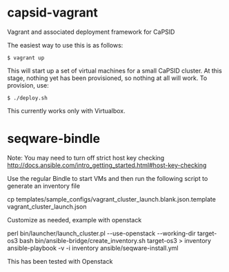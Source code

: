 capsid-vagrant
==============

Vagrant and associated deployment framework for CaPSID

The easiest way to use this is as follows:

```shell
$ vagrant up
```

This will start up a set of virtual machines for a small CaPSID cluster. 
At this stage, nothing yet has been provisioned, so nothing at all will
work. To provision, use:

```shell
$ ./deploy.sh
```

This currently works only with Virtualbox. 

seqware-bindle
==============

Note: You may need to turn off strict host key checking 
http://docs.ansible.com/intro_getting_started.html#host-key-checking

Use the regular Bindle to start VMs and then run the following script to generate an inventory file

   cp templates/sample_configs/vagrant_cluster_launch.blank.json.template vagrant_cluster_launch.json

Customize as needed, example with openstack

   perl bin/launcher/launch_cluster.pl --use-openstack --working-dir target-os3
   bash bin/ansible-bridge/create_inventory.sh target-os3 > inventory
   ansible-playbook -v -i inventory ansible/seqware-install.yml 

This has been tested with Openstack

